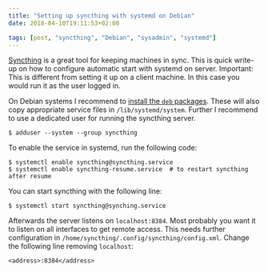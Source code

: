 ```yaml
---
title: "Setting up syncthing with systemd on Debian"
date: 2018-04-10T19:11:53+02:00

tags: [post, "syncthing", "Debian", "sysadmin", "systemd"]
---
```


[Syncthing][syncthing] is a great tool for keeping machines in sync. This is
quick write-up on how to configure automatic start with systemd on server.
Important: This is different from setting it up on a client machine. In this
case you would run it as the user logged in.

<!-- more -->

On Debian systems I recommend to [install the `deb`
packages](https://apt.syncthing.net/). These will also copy appropriate service
files in `/lib/systemd/system`. Further I recommend to use a dedicated user for
running the syncthing server.

```{shell}
$ adduser --system --group syncthing
```

To enable the service in systemd, run the following code:

```{shell}
$ systemctl enable syncthing@syncthing.service
$ systemctl enable syncthing-resume.service  # to restart syncthing after resume
```

You can start syncthing with the following line:

```{shell}
$ systemctl start syncthing@synching.service
```

Afterwards the server listens on `localhost:8384`. Most probably you want it to
listen on all interfaces to get remote access. This needs further configuration
in `/home/syncthing/.config/syncthing/config.xml`. Change the following line
removing `localhost`:

```{xml}
<address>:8384</address>
```

[syncthing]: https://www.syncthing.org
